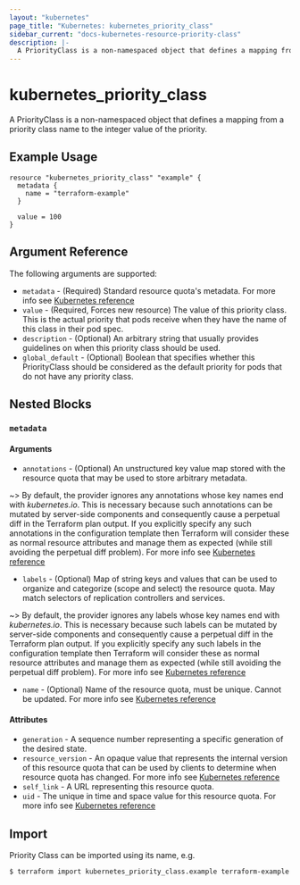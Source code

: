 ```yaml
---
layout: "kubernetes"
page_title: "Kubernetes: kubernetes_priority_class"
sidebar_current: "docs-kubernetes-resource-priority-class"
description: |-
  A PriorityClass is a non-namespaced object that defines a mapping from a priority class name to the integer value of the priority.
---
```


# kubernetes_priority_class

A PriorityClass is a non-namespaced object that defines a mapping from a priority class name to the integer value of the priority.

## Example Usage

```hcl
resource "kubernetes_priority_class" "example" {
  metadata {
    name = "terraform-example"
  }

  value = 100
}
```

## Argument Reference

The following arguments are supported:

* `metadata` - (Required) Standard resource quota's metadata. For more info see [Kubernetes reference](https://github.com/kubernetes/community/blob/master/contributors/devel/sig-architecture/api-conventions.md#metadata)
* `value` - (Required, Forces new resource) The value of this priority class. This is the actual priority that pods receive when they have the name of this class in their pod spec.
* `description` - (Optional) An arbitrary string that usually provides guidelines on when this priority class should be used.
* `global_default` - (Optional) Boolean that specifies whether this PriorityClass should be considered as the default priority for pods that do not have any priority class.

## Nested Blocks

### `metadata`

#### Arguments

* `annotations` - (Optional) An unstructured key value map stored with the resource quota that may be used to store arbitrary metadata.

~> By default, the provider ignores any annotations whose key names end with *kubernetes.io*. This is necessary because such annotations can be mutated by server-side components and consequently cause a perpetual diff in the Terraform plan output. If you explicitly specify any such annotations in the configuration template then Terraform will consider these as normal resource attributes and manage them as expected (while still avoiding the perpetual diff problem).
For more info see [Kubernetes reference](http://kubernetes.io/docs/user-guide/annotations)
* `labels` - (Optional) Map of string keys and values that can be used to organize and categorize (scope and select) the resource quota. May match selectors of replication controllers and services.

~> By default, the provider ignores any labels whose key names end with *kubernetes.io*. This is necessary because such labels can be mutated by server-side components and consequently cause a perpetual diff in the Terraform plan output. If you explicitly specify any such labels in the configuration template then Terraform will consider these as normal resource attributes and manage them as expected (while still avoiding the perpetual diff problem).
For more info see [Kubernetes reference](http://kubernetes.io/docs/user-guide/labels)
* `name` - (Optional) Name of the resource quota, must be unique. Cannot be updated. For more info see [Kubernetes reference](http://kubernetes.io/docs/user-guide/identifiers#names)

#### Attributes

* `generation` - A sequence number representing a specific generation of the desired state.
* `resource_version` - An opaque value that represents the internal version of this resource quota that can be used by clients to determine when resource quota has changed. For more info see [Kubernetes reference](https://github.com/kubernetes/community/blob/master/contributors/devel/sig-architecture/api-conventions.md#concurrency-control-and-consistency)
* `self_link` - A URL representing this resource quota.
* `uid` - The unique in time and space value for this resource quota. For more info see [Kubernetes reference](http://kubernetes.io/docs/user-guide/identifiers#uids)

## Import

Priority Class can be imported using its name, e.g.

```
$ terraform import kubernetes_priority_class.example terraform-example
```

